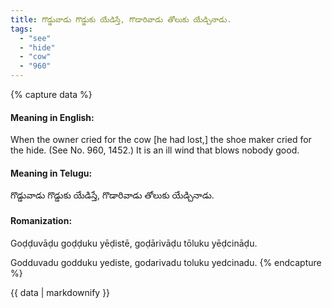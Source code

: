 ```yaml
---
title: గొడ్డువాడు గొడ్డుకు యేడిస్తే, గొడారివాడు తోలుకు యేడ్చినాడు.
tags:
  - "see"
  - "hide"
  - "cow"
  - "960"
---
```


{% capture data %}
#### Meaning in English:
When the owner cried for the cow [he had lost,] the shoe maker cried for the hide.
(See No. 960, 1452.)
It is an ill wind that blows nobody good.

#### Meaning in Telugu:
గొడ్డువాడు గొడ్డుకు యేడిస్తే, గొడారివాడు తోలుకు యేడ్చినాడు.

#### Romanization:
Goḍḍuvāḍu goḍḍuku yēḍistē, goḍārivāḍu tōluku yēḍcināḍu.

Godduvadu godduku yediste, godarivadu toluku yedcinadu.
{% endcapture %}

{{ data | markdownify }}

